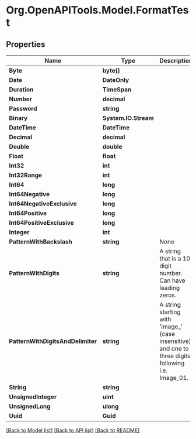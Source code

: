 # Org.OpenAPITools.Model.FormatTest

## Properties

Name | Type | Description | Notes
------------ | ------------- | ------------- | -------------
**Byte** | **byte[]** |  | 
**Date** | **DateOnly** |  | 
**Duration** | **TimeSpan** |  | 
**Number** | **decimal** |  | 
**Password** | **string** |  | 
**Binary** | **System.IO.Stream** |  | [optional] 
**DateTime** | **DateTime** |  | [optional] 
**Decimal** | **decimal** |  | [optional] 
**Double** | **double** |  | [optional] 
**Float** | **float** |  | [optional] 
**Int32** | **int** |  | [optional] 
**Int32Range** | **int** |  | [optional] 
**Int64** | **long** |  | [optional] 
**Int64Negative** | **long** |  | [optional] 
**Int64NegativeExclusive** | **long** |  | [optional] 
**Int64Positive** | **long** |  | [optional] 
**Int64PositiveExclusive** | **long** |  | [optional] 
**Integer** | **int** |  | [optional] 
**PatternWithBackslash** | **string** | None | [optional] 
**PatternWithDigits** | **string** | A string that is a 10 digit number. Can have leading zeros. | [optional] 
**PatternWithDigitsAndDelimiter** | **string** | A string starting with &#39;image_&#39; (case insensitive) and one to three digits following i.e. Image_01. | [optional] 
**String** | **string** |  | [optional] 
**UnsignedInteger** | **uint** |  | [optional] 
**UnsignedLong** | **ulong** |  | [optional] 
**Uuid** | **Guid** |  | [optional] 

[[Back to Model list]](../../README.md#documentation-for-models) [[Back to API list]](../../README.md#documentation-for-api-endpoints) [[Back to README]](../../README.md)

